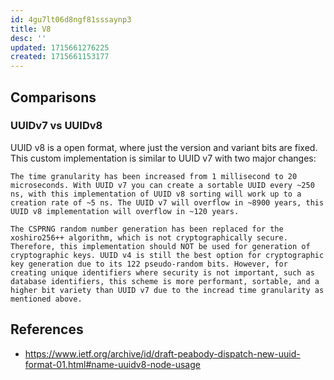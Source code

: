 ```yaml
---
id: 4gu7lt06d8ngf81sssaynp3
title: V8
desc: ''
updated: 1715661276225
created: 1715661153177
---
```


## Comparisons

### UUIDv7 vs UUIDv8

UUID v8 is a open format, where just the version and variant bits are fixed. This custom implementation is similar to UUID v7 with two major changes:

    The time granularity has been increased from 1 millisecond to 20 microseconds. With UUID v7 you can create a sortable UUID every ~250 ns, with this implementation of UUID v8 sorting will work up to a creation rate of ~5 ns. The UUID v7 will overflow in ~8900 years, this UUID v8 implementation will overflow in ~120 years.

    The CSPRNG random number generation has been replaced for the xoshiro256++ algorithm, which is not cryptographically secure. Therefore, this implementation should NOT be used for generation of cryptographic keys. UUID v4 is still the best option for cryptographic key generation due to its 122 pseudo-random bits. However, for creating unique identifiers where security is not important, such as database identifiers, this scheme is more performant, sortable, and a higher bit variety than UUID v7 due to the incread time granularity as mentioned above.


## References

- https://www.ietf.org/archive/id/draft-peabody-dispatch-new-uuid-format-01.html#name-uuidv8-node-usage